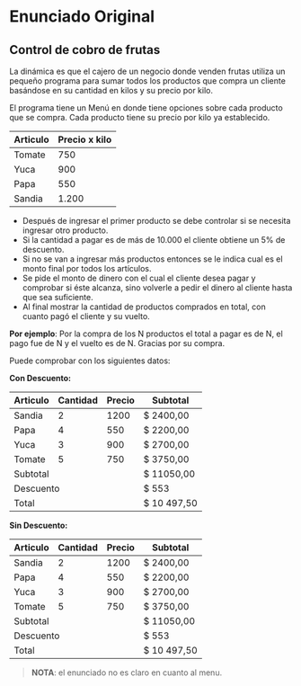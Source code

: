 # Enunciado Original

## Control de cobro de frutas

La dinámica es que el cajero de un negocio donde venden frutas utiliza un pequeño
programa para sumar todos los productos que compra un cliente basándose en su
cantidad en kilos y su precio por kilo.

El programa tiene un Menú en donde tiene opciones sobre cada producto que se compra.
Cada producto tiene su precio por kilo ya establecido.

|Articulo|Precio x kilo|
|--------|-------------|
|Tomate  |         750 |
|Yuca    |         900 |
|Papa    |         550 |
|Sandia  |       1.200 |

- Después de ingresar el primer producto se debe controlar si se necesita ingresar otro
  producto.
- Si la cantidad a pagar es de más de 10.000 el cliente obtiene un 5% de descuento.
- Si no se van a ingresar más productos entonces se le indica cual es el monto final por
  todos los artículos.
- Se pide el monto de dinero con el cual el cliente desea pagar y comprobar si éste alcanza,
  sino volverle a pedir el dinero al cliente hasta que sea suficiente.
- Al final mostrar la cantidad de productos comprados en total, con cuanto pagó el cliente
  y su vuelto.

**Por ejemplo**: Por la compra de los N productos el total a pagar es de N, el pago fue de N y
el vuelto es de N. Gracias por su compra.

Puede comprobar con los siguientes datos:

**Con Descuento:**

<table>
<thead>
  <tr>
    <th>Articulo</th>
    <th>Cantidad</th>
    <th>Precio</th>
    <th>Subtotal</th>
  </tr>
</thead>
<tbody>
  <tr>
    <td>Sandia</td>
    <td>2</td>
    <td>1200</td>
    <td>$ 2400,00</td>
  </tr>
  <tr>
    <td>Papa</td>
    <td>4</td>
    <td>550</td>
    <td>$ 2200,00</td>
  </tr>
  <tr>
    <td>Yuca</td>
    <td>3</td>
    <td>900</td>
    <td>$ 2700,00</td>
  </tr>
  <tr>
    <td>Tomate</td>
    <td>5</td>
    <td>750</td>
    <td>$ 3750,00</td>
  </tr>
  <tr>
    <td colspan="3">Subtotal</td>
    <td>$ 11050,00</td>
  </tr>
  <tr>
    <td colspan="3">Descuento</td>
    <td>$ 553</td>
  </tr>
  <tr>
    <td colspan="3">Total</td>
    <td>$ 10 497,50</td>
  </tr>
</tbody>
</table>

**Sin Descuento:**

<table>
<thead>
  <tr>
    <th>Articulo</th>
    <th>Cantidad</th>
    <th>Precio</th>
    <th>Subtotal</th>
  </tr>
</thead>
<tbody>
  <tr>
    <td>Sandia</td>
    <td>2</td>
    <td>1200</td>
    <td>$ 2400,00</td>
  </tr>
  <tr>
    <td>Papa</td>
    <td>4</td>
    <td>550</td>
    <td>$ 2200,00</td>
  </tr>
  <tr>
    <td>Yuca</td>
    <td>3</td>
    <td>900</td>
    <td>$ 2700,00</td>
  </tr>
  <tr>
    <td>Tomate</td>
    <td>5</td>
    <td>750</td>
    <td>$ 3750,00</td>
  </tr>
  <tr>
    <td colspan="3">Subtotal</td>
    <td>$ 11050,00</td>
  </tr>
  <tr>
    <td colspan="3">Descuento</td>
    <td>$ 553</td>
  </tr>
  <tr>
    <td colspan="3">Total</td>
    <td>$ 10 497,50</td>
  </tr>
</tbody>
</table>

> __**NOTA**__: el enunciado no es claro en cuanto al menu.
